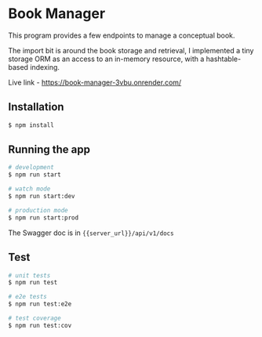 # Book Manager
This program provides a few endpoints to manage a conceptual book.

The import bit is around the book storage and retrieval, I implemented a tiny storage ORM as an access 
to an in-memory resource, with a hashtable-based indexing.

Live link - https://book-manager-3vbu.onrender.com/

## Installation

```bash
$ npm install
```

## Running the app

```bash
# development
$ npm run start

# watch mode
$ npm run start:dev

# production mode
$ npm run start:prod
```

The Swagger doc is in `{{server_url}}/api/v1/docs`

## Test

```bash
# unit tests
$ npm run test

# e2e tests
$ npm run test:e2e

# test coverage
$ npm run test:cov
```


